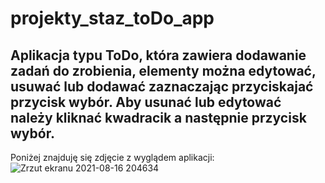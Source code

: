 # projekty_staz_toDo_app

## Aplikacja typu ToDo, która zawiera dodawanie zadań do zrobienia, elementy można edytować, usuwać lub dodawać zaznaczając przyciskajać przycisk wybór. Aby usunać lub edytować należy kliknać kwadracik a następnie przycisk wybór.


Poniżej znajduję się zdjęcie z wyglądem aplikacji:
![Zrzut ekranu 2021-08-16 204634](https://user-images.githubusercontent.com/79830582/129614322-a74b50fe-1649-4775-a4a6-32f158df87ff.png)

